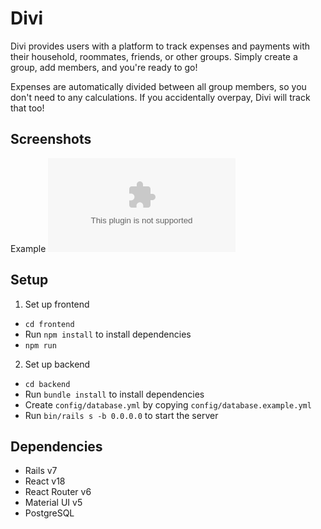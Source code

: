 # Divi
Divi provides users with a platform to track expenses and payments with their household, roommates, friends, or other groups. Simply create a group, add members, and you're ready to go! 

Expenses are automatically divided between all group members, so you don't need to any calculations. If you accidentally overpay, Divi will track that too!

## Screenshots

Example
!["Example"](example.com)


## Setup

1. Set up frontend
  - `cd frontend`
  - Run `npm install` to install dependencies
  - `npm run`

2. Set up backend
  - `cd backend`
  - Run `bundle install` to install dependencies
  - Create `config/database.yml` by copying `config/database.example.yml`
  - Run `bin/rails s -b 0.0.0.0` to start the server
  

## Dependencies
- Rails v7
- React v18
- React Router v6
- Material UI v5
- PostgreSQL




